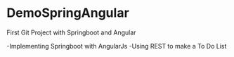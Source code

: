 # DemoSpringAngular
First Git Project with Springboot and Angular

  -Implementing Springboot with AngularJs
  -Using REST to make a To Do List
